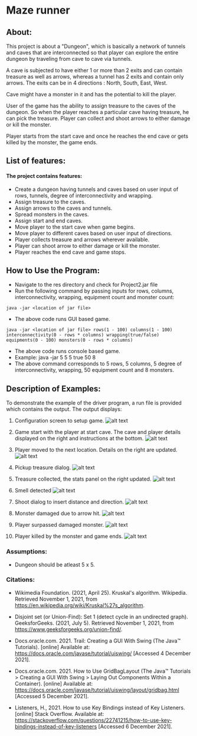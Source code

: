 # Maze runner

## About: 
This project is about a "Dungeon", which is basically a network of tunnels and caves that are interconnected so that player can explore the entire dungeon by traveling from cave to cave via tunnels.

A cave is subjected to have either 1 or more than 2 exits and can contain treasure as well as arrows, whereas a tunnel has 2 exits and contain only arrows. The exits can be in 4 directions : North, South, East, West.
 
Cave might have a monster in it and has the potential to kill the player.

User of the game has the ability to assign treasure to the caves of the dungeon. So when the player reaches a particular cave having treasure, he can pick the treasure.
Player can collect and shoot arrows to either damage or kill the monster.

Player starts from the start cave and once he reaches the end cave or gets killed by the monster, the game ends.


## List of features:
#### The project contains features:
-   Create a dungeon having tunnels and caves based on user input of rows, tunnels, degree of interconnectivity and wrapping.
-   Assign treasure to the caves.
-   Assign arrows to the caves and tunnels.
-   Spread monsters in the caves.
-   Assign start and end caves.
-   Move player to the start cave when game begins.
-   Move player to different caves based on user input of directions.
-   Player collects treasure and arrows wherever available.
-   Player can shoot arrow to either damage or kill the monster.
-   Player reaches the end cave and game stops.

## How to Use the Program:
-   Navigate to the res directory and check for Project2.jar file
-   Run the following command by passing inputs for rows, columns, interconnectivity, wrapping, equipment count and monster count:
```Shell
java -jar <location of jar file>
```
- The above code runs GUI based game.
```Shell
java -jar <location of jar file> rows(1 - 100) columns(1 - 100) interconnectivity(0 - rows * columns) wrapping(true/false) equipments(0 - 100) monsters(0 - rows * columns)
```
- The above code runs console based game.
-   Example: java -jar <location of jar file> 5 5 5 true 50 8
-   The above command corresponds to 5 rows, 5 columns, 5 degree of interconnectivity, wrapping, 50 equipment count and 8 monsters.

## Description of Examples:
To demonstrate the example of the driver program, a run file is provided which contains the output.
The output displays:

1. Configuration screen to setup game.
   ![alt text](./res/readmeImg/readme1.png)
   

2. Game start with the player at start cave.
   The cave and player details displayed on the right and instructions at the bottom.
   ![alt text](./res/readmeImg/readme2.png)
   

3. Player moved to the next location. Details on the right are updated.
   ![alt text](./res/readmeImg/readme3.png)
   

4. Pickup treasure dialog.
   ![alt text](./res/readmeImg/readme4.png)
   

5. Treasure collected, the stats panel on the right updated.
    ![alt text](./res/readmeImg/readme5.png)
   

6. Smell detected
    ![alt text](./res/readmeImg/readme6.png)
   

7. Shoot dialog to insert distance and direction.
    ![alt text](./res/readmeImg/readme7.png)
   

8. Monster damaged due to arrow hit.
    ![alt text](./res/readmeImg/readme8.png)
   

9. Player surpassed damaged monster.
    ![alt text](./res/readmeImg/readme9.png)
   

10. Player killed by the monster and game ends.
    ![alt text](./res/readmeImg/readme10.png)

### Assumptions:
-   Dungeon should be atleast 5 x 5.

### Citations: 
-  Wikimedia Foundation. (2021, April 25). Kruskal's algorithm. Wikipedia. Retrieved November 1, 2021, from https://en.wikipedia.org/wiki/Kruskal%27s_algorithm. 

-  Disjoint set (or Union-Find): Set 1 (detect cycle in an undirected graph). GeeksforGeeks. (2021, July 5). Retrieved November 1, 2021, from https://www.geeksforgeeks.org/union-find/. 

-  Docs.oracle.com. 2021. Trail: Creating a GUI With Swing (The Java™ Tutorials). [online] Available at: <https://docs.oracle.com/javase/tutorial/uiswing/> [Accessed 4 December 2021].

-  Docs.oracle.com. 2021. How to Use GridBagLayout (The Java™ Tutorials > Creating a GUI With Swing > Laying Out Components Within a Container). [online] Available at: <https://docs.oracle.com/javase/tutorial/uiswing/layout/gridbag.html> [Accessed 5 December 2021].

-  Listeners, H., 2021. How to use Key Bindings instead of Key Listeners. [online] Stack Overflow. Available at: <https://stackoverflow.com/questions/22741215/how-to-use-key-bindings-instead-of-key-listeners> [Accessed 6 December 2021].





